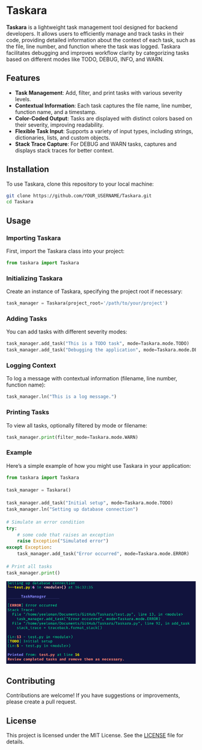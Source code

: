 # Taskara

**Taskara** is a lightweight task management tool designed for backend developers. It allows users to efficiently manage and track tasks in their code, providing detailed information about the context of each task, such as the file, line number, and function where the task was logged. Taskara facilitates debugging and improves workflow clarity by categorizing tasks based on different modes like TODO, DEBUG, INFO, and WARN.

## Features

- **Task Management**: Add, filter, and print tasks with various severity levels.
- **Contextual Information**: Each task captures the file name, line number, function name, and a timestamp.
- **Color-Coded Output**: Tasks are displayed with distinct colors based on their severity, improving readability.
- **Flexible Task Input**: Supports a variety of input types, including strings, dictionaries, lists, and custom objects.
- **Stack Trace Capture**: For DEBUG and WARN tasks, captures and displays stack traces for better context.

## Installation

To use Taskara, clone this repository to your local machine:

```bash
git clone https://github.com/YOUR_USERNAME/Taskara.git
cd Taskara
```

## Usage

### Importing Taskara

First, import the Taskara class into your project:

```python
from taskara import Taskara
```

### Initializing Taskara

Create an instance of Taskara, specifying the project root if necessary:

```python
task_manager = Taskara(project_root='/path/to/your/project')
```

### Adding Tasks

You can add tasks with different severity modes:

```python
task_manager.add_task("This is a TODO task", mode=Taskara.mode.TODO)
task_manager.add_task("Debugging the application", mode=Taskara.mode.DEBUG)
```

### Logging Context

To log a message with contextual information (filename, line number, function name):

```python
task_manager.ln("This is a log message.")
```

### Printing Tasks

To view all tasks, optionally filtered by mode or filename:

```python
task_manager.print(filter_mode=Taskara.mode.WARN)
```

### Example

Here’s a simple example of how you might use Taskara in your application:

```python
from taskara import Taskara

task_manager = Taskara()

task_manager.add_task("Initial setup", mode=Taskara.mode.TODO)
task_manager.ln("Setting up database connection")

# Simulate an error condition
try:
    # some code that raises an exception
    raise Exception("Simulated error")
except Exception:
    task_manager.add_task("Error occurred", mode=Taskara.mode.ERROR)

# Print all tasks
task_manager.print()
```

![output ](assets/output.png)

## Contributing

Contributions are welcome! If you have suggestions or improvements, please create a pull request.

## License

This project is licensed under the MIT License. See the [LICENSE](LICENSE) file for details.
